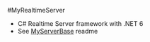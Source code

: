 #MyRealtimeServer
- C# Realtime Server framework with .NET 6
- See [MyServerBase](./MyServerBase) readme
